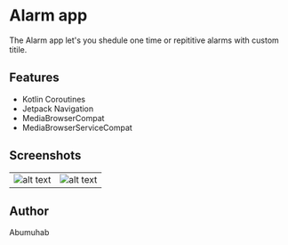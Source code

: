 # Alarm app

The Alarm app let's you shedule one time or repititive alarms with custom titile.

## Features
* Kotlin Coroutines
* Jetpack Navigation
* MediaBrowserCompat
* MediaBrowserServiceCompat 

<h2 align="left">Screenshots</h2>

|  |  |
| ----------- | ----------- |
| ![alt text](https://firebasestorage.googleapis.com/v0/b/ronen-313d8.appspot.com/o/Screenshot_20211103-140835_Smart%20Alarm.jpg?alt=media&token=bf0a9a63-b0f7-4273-a096-d58c1fd4a2a7) | ![alt text](https://firebasestorage.googleapis.com/v0/b/ronen-313d8.appspot.com/o/Screenshot_20211103-140846_Smart%20Alarm.jpg?alt=media&token=f04538e0-ec6b-4672-895d-3f6802c5ce68) |

## Author
Abumuhab
